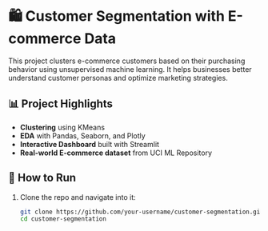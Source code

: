 # 🛍️ Customer Segmentation with E-commerce Data

This project clusters e-commerce customers based on their purchasing behavior using unsupervised machine learning. It helps businesses better understand customer personas and optimize marketing strategies.

## 📊 Project Highlights
- **Clustering** using KMeans
- **EDA** with Pandas, Seaborn, and Plotly
- **Interactive Dashboard** built with Streamlit
- **Real-world E-commerce dataset** from UCI ML Repository

## 🚀 How to Run

1. Clone the repo and navigate into it:
   ```bash
   git clone https://github.com/your-username/customer-segmentation.git
   cd customer-segmentation
